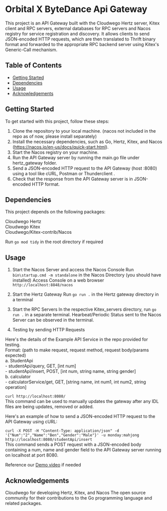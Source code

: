 # Orbital X ByteDance Api Gateway

This project is an API Gateway built with the Cloudwego Hertz server, Kitex client and RPC servers, external databases for RPC servers and Nacos registry for service registration and discovery. It allows clients to send JSON-encoded HTTP requests, which are then translated to Thrift binary format and forwarded to the appropriate RPC backend server using Kitex's Generic-Call mechanism. 

## Table of Contents

- [Getting Started](#getting-started)
- [Dependencies](#dependencies)
- [Usage](#usage)
- [Acknowledgements](#acknowledgements)

## Getting Started

To get started with this project, follow these steps:

1. Clone the repository to your local machine. (nacos not included in the repo as of now, please install separately)
2. Install the necessary dependencies, such as Go, Hertz, Kitex, and Nacos (https://nacos.io/en-us/docs/quick-start.html).
3. Start the Nacos registry on your machine.
4. Run the API Gateway server by running the main.go file under hertz_gateway folder.
5. Send a JSON-encoded HTTP request to the API Gateway (host :8080) using a tool like cURL, Postman or Thunderclient .
6. Check that the response from the API Gateway server is in JSON-encoded HTTP format.

## Dependencies

This project depends on the following packages:

Cloudwego Hertz  
Cloudwego Kitex  
Cloudwego/Kitex-contrib/Nacos

Run ``` go mod tidy ``` in the root directory if required 

## Usage
1. Start the Nacos Server and access the Nacos Console
Run ```bin\startup.cmd -m standalone``` in the Nacos Directory (you should have installed)
Access Console on a web browser ```http://localhost:8848/nacos```

3. Start the Hertz Gateway
Run ```go run .``` in the Hertz gateway directory in a terminal

4. Start the RPC Servers
In the respective Kitex_servers directory, run ```go run .``` in a separate terminal.
Hearbeat/Periodic Status sent to the Nacos Server can be observed in the terminal.

6. Testing by sending HTTP Requests

Here's the details of the Example API Service in the repo provided for testing.  
Format: (path to make request, request method, request body/params expected)  
  a. StudentApi  
    - studentApi/query, GET, [int num]  
    - studentApi/insert, POST, [int num, string name, string gender]  
  b. calculator  
    - calculatorService/get, GET, [string name, int num1, int num2, string operation]  

  ```curl http://localhost:8080/```  
This command can be used to manually updates the gateway after any IDL files are being updates, removed or added.

Here's an example of how to send a JSON-encoded HTTP request to the API Gateway using cURL:  

```curl -X POST -H "Content-Type: application/json" -d '{"Num":"2","Name":"Ben","Gender":"Male"}' -u monday:mahjong http://localhost:8080/studentApi/insert```  
This command sends a POST request with a JSON-encoded body containing a num, name and gender field to the API Gateway server running on localhost at port 8080. 

Reference our [Demo video](https://drive.google.com/file/d/1fzpVKpczA3NTpi2iYsOFELMmpU3IMR0v/view?usp=sharing) if needed 

## Acknowledgements

Cloudwego for developing Hertz, Kitex, and Nacos
The open source community for their contributions to the Go programming language and related packages.
